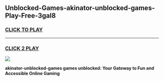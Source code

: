 
## Unblocked-Games-akinator-unblocked-games-Play-Free-3gal8
<h3>
<a href="https://premium76.site?title=akinator-unblocked-games&ref=23A">CLICK TO PLAY</a></h3>
<hr>

<h3>
<a href="https://premium76.site?title=akinator-unblocked-games&ref=23A">CLICK 2 PLAY</a>
  
</h3>

<a href="https://premium76.site?title=akinator-unblocked-games&ref=23A"><img src="https://clearcache.store/games.png"></a>


**akinator-unblocked-games games unblocked: Your Gateway to Fun and Accessible Online Gaming**
